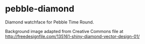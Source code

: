 # pebble-diamond
Diamond watchface for Pebble Time Round.

Background image adapted from Creative Commons file at http://freedesignfile.com/135161-shiny-diamond-vector-design-01/
